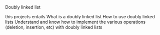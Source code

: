 Doubly linked list

this projects entails
What is a doubly linked list
How to use doubly linked lists
Understand and know how to implement the various operations (deletion, insertion, etc) with doubly linked lists

